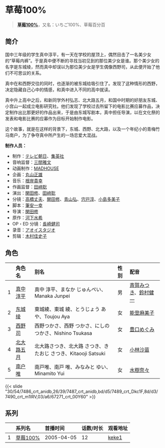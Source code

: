 # 草莓100%


> <u>**[草莓100%](https://bgm.tv/subject/1415)**</u>，又名：いちご100%、草莓百分百

## 简介

国中三年级的学生真中淳平，有一天在学校的屋顶上，偶然目击了一名美少女的“草莓内裤”。于是真中便不断的寻找当初见到的那位美少女是谁。那个美少女的名字是东城绫，然而真中却误以为那位美少女是学生偶像西野司，从此便开始了他们不可思议的关系。

真中在和西野交往的同时，也逐渐的被东城给吸引住了。发现了这种情形的西野，决定隐藏自己心中的情感，和真中进入不同的高中就读。

真中升上高中之后，和新同学外村弘志、北大路五月，和国中时期的好朋友东城、小宫山一起成立电影研究社。他们发现了学校过去所留下的电影比赛应募作品，决定制作出比那更好的作品出来，于是由东城写剧本，真中担任导演，以在文化祭的发表和电影比赛的应募作为目标开始制作电影。

这个故事，就是在这样的背景下，东城、西野、北大路，以及一个年纪小的青梅竹马南户，为了争夺真中所产生的一场恋爱大混战。

**制作人员：**
- 制作：[テレビ朝日](https://bgm.tv/person/627)、[集英社](https://bgm.tv/person/1307)
- 音响监督：[三間雅文](https://bgm.tv/person/42)
- 动画制作：[MADHOUSE](https://bgm.tv/person/603)
- 企画：[丸山正雄](https://bgm.tv/person/914)
- 音乐：[根岸貴幸](https://bgm.tv/person/379)
- 作画监督：[田﨑聡](https://bgm.tv/person/2758)
- 演出：[関田修](https://bgm.tv/person/1001)、[田﨑聡](https://bgm.tv/person/2758)
- 分镜：[高橋丈夫](https://bgm.tv/person/1611)、[関田修](https://bgm.tv/person/1001)、[青山弘](https://bgm.tv/person/2681)、[宍戸淳](https://bgm.tv/person/2887)、[小島多美子](https://bgm.tv/person/29960)
- 脚本：[筆安一幸](https://bgm.tv/person/3358)
- 导演：[関田修](https://bgm.tv/person/1001)
- 原作：[河下水希](https://bgm.tv/person/2818)
- OP・ED 分镜：[長崎健司](https://bgm.tv/person/6859)
- 录音：[アオイスタジオ](https://bgm.tv/person/32105)
- 剪辑：[木村佳史子](https://bgm.tv/person/11716)

## 角色

|     |   角色名   |   别名  | 性别 |  配音  |
|:--- |:------  |:----      |:---  |:--   |
| 1 | [真中淳平](https://bgm.tv/character/7486) | 真中 淳平、まなか じゅんぺい、Manaka Junpei | 男 | [斎賀みつき](https://bgm.tv/person/3924)、[鈴村健一](https://bgm.tv/person/4311) |
| 2 | [东城绫](https://bgm.tv/character/7487) | 東城綾、東城 綾、とうじょう あや、Toujou Aya | 女 | [能登麻美子](https://bgm.tv/person/3827) |
| 3 | [西野司](https://bgm.tv/character/7489) | 西野つかさ、西野 つかさ、にしの つかさ、Nishino Tsukasa | 女 | [豊口めぐみ](https://bgm.tv/person/3866) |
| 4 | [北大路五月](https://bgm.tv/character/7490) | 北大路さつき、北大路 さつき、きたおじ さつき、Kitaooji Satsuki | 女 | [小林沙苗](https://bgm.tv/person/4428) |
| 5 | [南户唯](https://bgm.tv/character/67271) | 南戸唯、南戸 唯、みなみと ゆい、Minamito Yui | 女 | [水樹奈々](https://bgm.tv/person/1) |

{{< slide "30/54/7486_crt_anidb,26/39/7487_crt_anidb,bd/d5/7489_crt_Dkc1F,8d/d3/7490_crt_m1lRV,03/a6/67271_crt_00Y60" >}}

## 系列

|     | 系列名                                   | 首播时间       | 话数/时长 | 观看地址                                                    |
| :-- | :------------------------------------ | :--------- | :---- | :------------------------------------------------------ |
| 1   | [草莓100%](https://bgm.tv/subject/1415) | 2005-04-05 | 12    | [keke1](https://www.keke1.app/play/28493-4-250608.html) |



